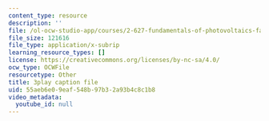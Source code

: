 ```yaml
---
content_type: resource
description: ''
file: /ol-ocw-studio-app/courses/2-627-fundamentals-of-photovoltaics-fall-2013/55aeb6e09eaf548b97b32a93b4c8c1b8_w6Gfm4D_pmw.vtt
file_size: 121616
file_type: application/x-subrip
learning_resource_types: []
license: https://creativecommons.org/licenses/by-nc-sa/4.0/
ocw_type: OCWFile
resourcetype: Other
title: 3play caption file
uid: 55aeb6e0-9eaf-548b-97b3-2a93b4c8c1b8
video_metadata:
  youtube_id: null
---
```

